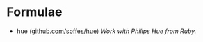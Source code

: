 # Formulae

* hue ([github.com/soffes/hue](https://github.com/soffes/hue/))
  *Work with Philips Hue from Ruby.*

